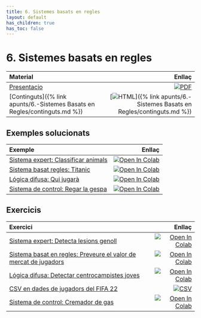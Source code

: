 ```yaml
---
title: 6. Sistemes basats en regles
layout: default
has_children: true
has_toc: false
---
```


# 6. Sistemes basats en regles

| Material                                                                   |                                                                                                                                                Enllaç |
|:---------------------------------------------------------------------------|------------------------------------------------------------------------------------------------------------------------------------------------------:|
| [Presentacio](6-sistemes_basats_regles.pdf)                                | [![PDF](https://img.shields.io/badge/PDF-6--sistemes_basats_regles.pdf-blue?logo=adobe-acrobat-reader&logoColor=white)](6-sistemes_basats_regles.pdf) |
| [Continguts]({% link apunts/6.-Sistemes Basats en Regles/continguts.md %}) | [![HTML](https://img.shields.io/badge/HTML-continguts-blue?logo=html5&logoColor=white)]({% link apunts/6.-Sistemes Basats en Regles/continguts.md %}) |

## Exemples solucionats

| Exemple                                                      |                                                                                                                                                                                                      Enllaç |
|:-------------------------------------------------------------|------------------------------------------------------------------------------------------------------------------------------------------------------------------------------------------------------------:|
| [Sistema expert: Classificar animals](1.-animals.ipynb)      |       [![Open In Colab](https://colab.research.google.com/assets/colab-badge.svg)](https://colab.research.google.com/github/lawer/mia/blob/main/apunts/6.-Sistemes%20Basats%20en%20Regles/1.-animals.ipynb) |
| [Sistema basat regles: Titanic](2.-titanic.ipynb)            |       [![Open In Colab](https://colab.research.google.com/assets/colab-badge.svg)](https://colab.research.google.com/github/lawer/mia/blob/main/apunts/6.-Sistemes%20Basats%20en%20Regles/2.-titanic.ipynb) |
| [Lógica difusa: Qui jugarà](3.-qui_jugara.ipynb)             |    [![Open In Colab](https://colab.research.google.com/assets/colab-badge.svg)](https://colab.research.google.com/github/lawer/mia/blob/main/apunts/6.-Sistemes%20Basats%20en%20Regles/3.-qui_jugara.ipynb) |
| [Sistema de control: Regar la gespa](SC1.-regar_gespa.ipynb) | [![Open In Colab](https://colab.research.google.com/assets/colab-badge.svg)](https://colab.research.google.com/github/lawer/mia/blob/main/apunts/6.-Sistemes%20Basats%20en%20Regles/SC1.-regar_gespa.ipynb) |

## Exercicis

| Exercici                                                                                           |                                                                                                                                                                                                                       Enllaç |
|:---------------------------------------------------------------------------------------------------|-----------------------------------------------------------------------------------------------------------------------------------------------------------------------------------------------------------------------------:|
| [Sistema expert: Detecta lesions genoll](4.-genoll.ipynb)                                          |                         [![Open In Colab](https://colab.research.google.com/assets/colab-badge.svg)](https://colab.research.google.com/github/lawer/mia/blob/main/apunts/6.-Sistemes%20Basats%20en%20Regles/4.-genoll.ipynb) |
| [Sistema basat en regles: Preveure el valor de mercat de jugadors](5.-preveure_valor_mercat.ipynb) |          [![Open In Colab](https://colab.research.google.com/assets/colab-badge.svg)](https://colab.research.google.com/github/lawer/mia/blob/main/apunts/6.-Sistemes%20Basats%20en%20Regles/5.-preveure_valor_mercat.ipynb) |
| [Lógica difusa: Detectar centrocampistes joves](6.-detectar_centrocampistes_joves.ipynb)           | [![Open In Colab](https://colab.research.google.com/assets/colab-badge.svg)](https://colab.research.google.com/github/lawer/mia/blob/main/apunts/6.-Sistemes%20Basats%20en%20Regles/6.-detectar_centrocampistes_joves.ipynb) |
| [CSV en dades de jugadors del FIFA 22](players_22.csv)                                             |                                                                                                                                   [![CSV](https://img.shields.io/badge/CSV-players_22.csv-blue?logo=pandas)](players_22.csv) |
| [Sistema de control: Cremador de gas](SC2.-cremador.ipynb)                                         |                     [![Open In Colab](https://colab.research.google.com/assets/colab-badge.svg)](https://colab.research.google.com/github/lawer/mia/blob/main/apunts/6.-Sistemes%20Basats%20en%20Regles/SC2.-cremador.ipynb) |
